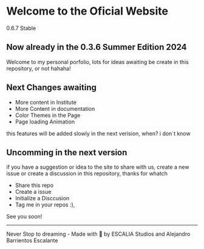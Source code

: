 # Welcome to the Oficial Website

0.6.7 Stable

## Now already in the 0.3.6 Summer Edition 2024

Welcome to my personal porfolio, lots for ideas awaiting be create in this repository, or not hahaha!

## Next Changes awaiting

- More content in Institute
- More Content in documentation
- Color Themes in the Page
- Page loading Animation

this features will be added slowly in the next verision, when? i don´t know

## Uncomming in the next version

if you have a suggestion or idea to the site to share with us, create a new issue or create a discussion in this repository, thanks for whatch

- Share this repo
- Create a issue
- Initialize a Disccusion
- Tag me in your repos :),

See you soon!

---
Never Stop to dreaming - Made with 💖 by ESCALIA Studios and Alejandro Barrientos Escalante
